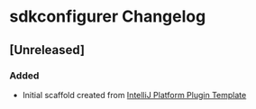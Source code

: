 <!-- Keep a Changelog guide -> https://keepachangelog.com -->

# sdkconfigurer Changelog

## [Unreleased]
### Added
- Initial scaffold created from [IntelliJ Platform Plugin Template](https://github.com/JetBrains/intellij-platform-plugin-template)
